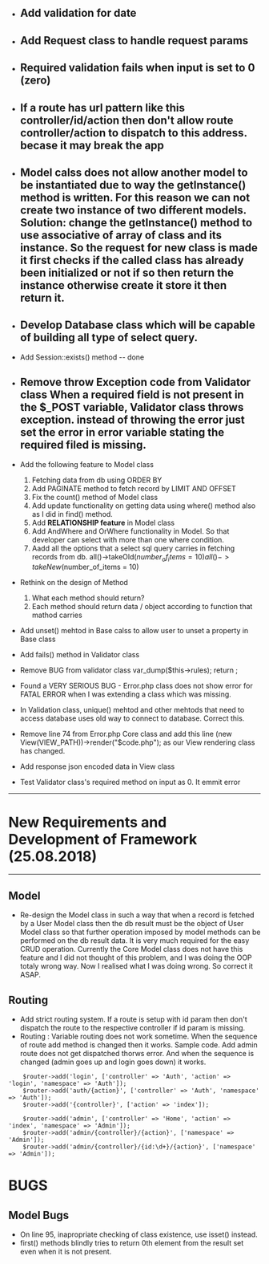 * Add validation for date
	-- 

* Add Request class to handle request params
	-- 

* Required validation fails when input is set to 0 (zero)
	-- 

* If a route has url pattern like this controller/id/action then don't allow route controller/action to dispatch to this address. becase it may break the app
	-- 

* Model calss does not allow another model to be instantiated due to way the getInstance() method is written. For this reason we can not create two instance of two different models.
	Solution: change the getInstance() method to use associative of array of class and its instance. So the request for new class is made it first checks if the called class has already been initialized or not if so then return the instance otherwise create it store it then return it.
	-- 

* Develop Database class which will be capable of building all type of select query.
	-- 


* Add Session::exists() method
	-- done

* Remove throw Exception code from Validator class
  When a required field is not present in the $\_POST variable, Validator class throws exception. instead of throwing the error just set the error in error variable stating the required filed is missing.
  -- 

* Add the following feature to Model class
	1. Fetching data from db using ORDER BY
	1. Add PAGINATE method to fetch record by LIMIT AND OFFSET
	1. Fix the count() method of Model class
	1. Add update functionality on getting data using where() method also as I did in find() method.
	1. Add __RELATIONSHIP feature__ in Model class
	1. Add AndWhere and OrWhere functionality in Model. So that developer can select with more than one where condition.
	1. Aadd all the options that a select sql query carries in fetching records from db.
		all()->takeOld($number_of_items = 10)
		all()->takeNew($number_of_items = 10)



* Rethink on the design of Method
	1. What each method should return?
	1. Each method should return data / object according to function that mathod carries

* Add unset() mehtod in Base calss to allow user to unset a property in Base class
* Add fails() method in Validator class
* Remove BUG from validator class
			var_dump($this->rules);
			return ;

* Found a VERY SERIOUS BUG - Error.php class does not show error for FATAL ERROR when I was extending a class which was missing.

* In Validation class, unique() mehtod and other mehtods that need to access database uses old way to connect to database. Correct this.
* Remove line 74 from Error.php Core class and add this line (new View(VIEW_PATH))->render("$code.php"); as our View rendering class has changed.
* Add response json encoded data in View class
* Test Validator class's required method on input as 0. It emmit error

---
# New Requirements and Development of Framework (25.08.2018)
---
## Model
* Re-design the Model class in such a way that when a record is fetched by a User Model class then the db result must be the object of User Model class so that further operation imposed by model methods can be performed on the db result data. It is very much required for the easy CRUD operation. Currently the Core Model class does not have this feature and I did not thought of this problem, and I was doing the OOP totaly wrong way. Now I realised what I was doing wrong. So correct it ASAP.

## Routing
* Add strict routing system. If a route is setup with id param then don't dispatch the route to the respective controller if id param is missing.
* Routing : Variable routing does not work sometime. When the sequence of route add method is changed then it works. Sample code. Add admin route does not get dispatched thorws error. And when the sequence is changed (admin goes up and login goes down) it works.
```
	$router->add('login', ['controller' => 'Auth', 'action' => 'login', 'namespace' => 'Auth']);
	$router->add('auth/{action}', ['controller' => 'Auth', 'namespace' => 'Auth']);
	$router->add('{controller}', ['action' => 'index']);

	$router->add('admin', ['controller' => 'Home', 'action' => 'index', 'namespace' => 'Admin']);
	$router->add('admin/{controller}/{action}', ['namespace' => 'Admin']);
	$router->add('admin/{controller}/{id:\d+}/{action}', ['namespace' => 'Admin']);
```










# BUGS

## Model Bugs
* On line 95, inapropriate checking of class existence, use isset() instead.
* first() methods blindly tries to return 0th element from the result set even when it is not present.




